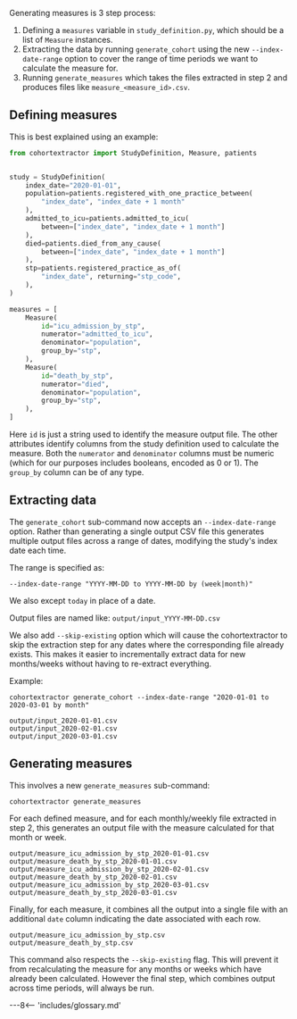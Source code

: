Generating measures is 3 step process:

 1. Defining a `measures` variable in `study_definition.py`, which should be a list of `Measure` instances.
 2. Extracting the data by running `generate_cohort` using the new `--index-date-range` option to cover the range of time periods we want to calculate the measure for.
 3. Running `generate_measures` which takes the files extracted in step 2 and produces files like `measure_<measure_id>.csv`.

## Defining measures

This is best explained using an example:
```py
from cohortextractor import StudyDefinition, Measure, patients


study = StudyDefinition(
    index_date="2020-01-01",
    population=patients.registered_with_one_practice_between(
        "index_date", "index_date + 1 month"
    ),
    admitted_to_icu=patients.admitted_to_icu(
        between=["index_date", "index_date + 1 month"]
    ),
    died=patients.died_from_any_cause(
        between=["index_date", "index_date + 1 month"]
    ),
    stp=patients.registered_practice_as_of(
        "index_date", returning="stp_code",
    ),
)

measures = [
    Measure(
        id="icu_admission_by_stp",
        numerator="admitted_to_icu",
        denominator="population",
        group_by="stp",
    ),
    Measure(
        id="death_by_stp",
        numerator="died",
        denominator="population",
        group_by="stp",
    ),
]
```
Here `id` is just a string used to identify the measure output file. The other attributes identify columns from the study definition used to calculate the measure. Both the `numerator` and `denominator` columns must be numeric (which for our purposes includes booleans, encoded as 0 or 1). The `group_by` column can be of any type. 

## Extracting data

The `generate_cohort` sub-command now accepts an `--index-date-range` option. Rather than generating a single output CSV file this generates multiple output files across a range of dates, modifying the study's index date each time.

The range is specified as:

    --index-date-range "YYYY-MM-DD to YYYY-MM-DD by (week|month)"

We also except `today` in place of a date.

Output files are named like: `output/input_YYYY-MM-DD.csv`

We also add `--skip-existing` option which will cause the cohortextractor to skip the extraction step for any dates where the corresponding file already exists. This makes it easier to incrementally extract data for new months/weeks without having to re-extract everything.

Example:

    cohortextractor generate_cohort --index-date-range "2020-01-01 to 2020-03-01 by month"

    output/input_2020-01-01.csv
    output/input_2020-02-01.csv
    output/input_2020-03-01.csv

## Generating measures

This involves a new `generate_measures` sub-command:

    cohortextractor generate_measures

For each defined measure, and for each monthly/weekly file extracted in step 2, this generates an output file with the measure calculated for that month or week.

    output/measure_icu_admission_by_stp_2020-01-01.csv
    output/measure_death_by_stp_2020-01-01.csv
    output/measure_icu_admission_by_stp_2020-02-01.csv
    output/measure_death_by_stp_2020-02-01.csv
    output/measure_icu_admission_by_stp_2020-03-01.csv
    output/measure_death_by_stp_2020-03-01.csv

Finally, for each measure, it combines all the output into a single file with an additional `date` column indicating the date associated with each row.

    output/measure_icu_admission_by_stp.csv
    output/measure_death_by_stp.csv

This command also respects the `--skip-existing` flag. This will prevent it from recalculating the measure for any months or weeks which have already been calculated. However the final step, which combines output across time periods, will always be run.

---8<-- 'includes/glossary.md'

